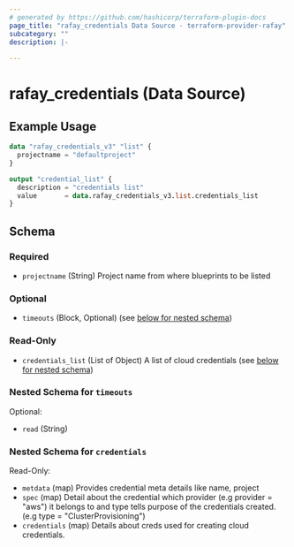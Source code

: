 ```yaml
---
# generated by https://github.com/hashicorp/terraform-plugin-docs
page_title: "rafay_credentials Data Source - terraform-provider-rafay"
subcategory: ""
description: |-
  
---
```


# rafay_credentials (Data Source)

## Example Usage

```terraform
data "rafay_credentials_v3" "list" {
  projectname = "defaultproject"
}

output "credential_list" {
  description = "credentials list"
  value       = data.rafay_credentials_v3.list.credentials_list
}

```

<!-- schema generated by tfplugindocs -->
## Schema

### Required

- `projectname` (String) Project name from where blueprints to be listed

### Optional

- `timeouts` (Block, Optional) (see [below for nested schema](#nestedblock--timeouts))

### Read-Only

- `credentials_list` (List of Object) A list of cloud credentials (see [below for nested schema](#nestedatt--credentials))

<a id="nestedblock--timeouts"></a>
### Nested Schema for `timeouts`

Optional:

- `read` (String)


<a id="nestedatt--credentials"></a>
### Nested Schema for `credentials`

Read-Only:

- `metdata` (map) Provides credential meta details like name, project
- `spec` (map) Detail about the credential which provider (e.g provider = "aws") it belongs to and type tells purpose of the credentials created. (e.g type = "ClusterProvisioning")
- `credentials` (map) Details about creds used for creating cloud credentials.
